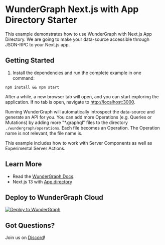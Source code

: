 # WunderGraph Next.js with App Directory Starter

This example demonstrates how to use WunderGraph with Next.js App Directory. We are going to make your data-source accessible through JSON-RPC to your Next.js app.

## Getting Started

1. Install the dependencies and run the complete example in one command:

```shell
npm install && npm start
```

After a while, a new browser tab will open,
and you can start exploring the application.
If no tab is open, navigate to [http://localhost:3000](http://localhost:3000).

Running WunderGraph will automatically introspect the data-source and generate an API for you.
You can add more Operations (e.g. Queries or Mutations) by adding more "\*.graphql" files to the directory `./wundergraph/operations`.
Each file becomes an Operation. The Operation name is not relevant, the file name is.

This example includes how to work with Server Components as well as Experimental Server Actions.

## Learn More

- Read the [WunderGraph Docs](https://wundergraph.com/docs).
- Next.js 13 with [App directory](https://nextjs.org/docs)

## Deploy to WunderGraph Cloud

[![Deploy to WunderGraph](https://wundergraph.com/button)](https://cloud.wundergraph.com/new/clone?templateName=nextjs-app-dir)

## Got Questions?

Join us on [Discord](https://wundergraph.com/discord)!
